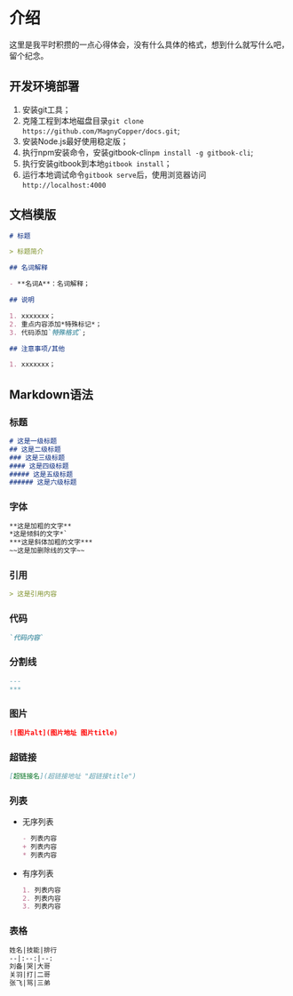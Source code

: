 # 介绍

这里是我平时积攒的一点心得体会，没有什么具体的格式，想到什么就写什么吧，留个纪念。

## 开发环境部署

1. 安装git工具；
2. 克隆工程到本地磁盘目录`git clone https://github.com/MagnyCopper/docs.git`;
3. 安装Node.js最好使用稳定版；
4. 执行npm安装命令，安装gitbook-cli`npm install -g gitbook-cli`;
5. 执行安装gitbook到本地`gitbook install`；
6. 运行本地调试命令`gitbook serve`后，使用浏览器访问`http://localhost:4000`

## 文档模版

```markdown
# 标题

> 标题简介

## 名词解释

- **名词A**：名词解释；

## 说明

1. xxxxxxx；
2. 重点内容添加*特殊标记*；
3. 代码添加`特殊格式`;

## 注意事项/其他

1. xxxxxxx；
```

## Markdown语法

### 标题

```markdown
# 这是一级标题
## 这是二级标题
### 这是三级标题
#### 这是四级标题
##### 这是五级标题
###### 这是六级标题
```

### 字体

```markdown
**这是加粗的文字**
*这是倾斜的文字*`
***这是斜体加粗的文字***
~~这是加删除线的文字~~
```

### 引用

```markdown
> 这是引用内容
```

### 代码

```markdown
`代码内容`
```

### 分割线

```markdown
---
***
```

### 图片

```markdown
![图片alt](图片地址 图片title)
```

### 超链接

```markdown
[超链接名](超链接地址 "超链接title")
```

### 列表

- 无序列表

    ```markdown
    - 列表内容
    + 列表内容
    * 列表内容
    ```

- 有序列表

    ```markdown
    1. 列表内容
    2. 列表内容
    3. 列表内容
    ```

### 表格

```markdown
姓名|技能|排行
--|:--:|--:
刘备|哭|大哥
关羽|打|二哥
张飞|骂|三弟
```